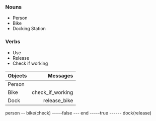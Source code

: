### Nouns

* Person
* Bike
* Docking Station

### Verbs 

* Use
* Release
* Check if working

| Objects  | Messages         |
| -------- | ----------------:|
| Person   |                  |
| Bike     | check_if_working |
| Dock     | release_bike     |

person -- bike(check) -----false --- end
                      -----true ------ dock(release)
                                                 